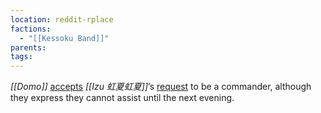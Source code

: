 ```yaml
---
location: reddit-rplace
factions:
  - "[[Kessoku Band]]"
parents: 
tags: 
---
```

*[[Domo]]* [accepts](https://discord.com/channels/1093664259273130084/1131230952119615600/1131431140121653330) *[[Izu 虹夏虹夏]]*’s [request](https://discord.com/channels/1093664259273130084/1131230952119615600/1131430485134950440) to be a commander, although they express they cannot assist until the next evening.
